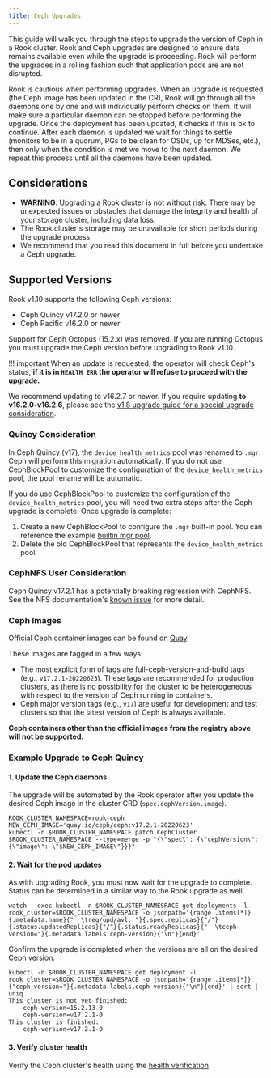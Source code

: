 ```yaml
---
title: Ceph Upgrades
---
```


This guide will walk you through the steps to upgrade the version of Ceph in a Rook cluster.
Rook and Ceph upgrades are designed to ensure data remains available even while
the upgrade is proceeding. Rook will perform the upgrades in a rolling fashion
such that application pods are are not disrupted.

Rook is cautious when performing upgrades. When an upgrade is requested (the Ceph image has been
updated in the CR), Rook will go through all the daemons one by one and will individually perform
checks on them. It will make sure a particular daemon can be stopped before performing the upgrade.
Once the deployment has been updated, it checks if this is ok to continue. After each daemon is
updated we wait for things to settle (monitors to be in a quorum, PGs to be clean for OSDs, up for
MDSes, etc.), then only when the condition is met we move to the next daemon. We repeat this process
until all the daemons have been updated.

## Considerations

* **WARNING**: Upgrading a Rook cluster is not without risk. There may be unexpected issues or
  obstacles that damage the integrity and health of your storage cluster, including data loss.
* The Rook cluster's storage may be unavailable for short periods during the upgrade process.
* We recommend that you read this document in full before you undertake a Ceph upgrade.

## Supported Versions

Rook v1.10 supports the following Ceph versions:

* Ceph Quincy v17.2.0 or newer
* Ceph Pacific v16.2.0 or newer

Support for Ceph Octopus (15.2.x) was removed. If you are running Octopus you must upgrade the Ceph version
before upgrading to Rook v1.10.

!!! important
    When an update is requested, the operator will check Ceph's status,
    **if it is in `HEALTH_ERR` the operator will refuse to proceed with the upgrade.**

We recommend updating to v16.2.7 or newer. If you require updating **to v16.2.0-v16.2.6**,
please see the [v1.8 upgrade guide for a special upgrade consideration](https://rook.github.io/docs/rook/v1.8/ceph-upgrade.html#disable-bluestore_fsck_quick_fix_on_mount).

### Quincy Consideration

In Ceph Quincy (v17), the `device_health_metrics` pool was renamed to `.mgr`. Ceph will perform this
migration automatically. If you do not use CephBlockPool to customize the configuration of the
`device_health_metrics` pool, the pool rename will be automatic.

If you do use CephBlockPool to customize the configuration of the `device_health_metrics` pool, you
will need two extra steps after the Ceph upgrade is complete. Once upgrade is complete:

1. Create a new CephBlockPool to configure the `.mgr` built-in pool. You can reference the example
[builtin mgr pool](https://github.com/rook/rook/blob/master/deploy/examples/pool-builtin-mgr.yaml).
2. Delete the old CephBlockPool that represents the `device_health_metrics` pool.

### CephNFS User Consideration

Ceph Quincy v17.2.1 has a potentially breaking regression with CephNFS. See the NFS documentation's
[known issue](../CRDs/ceph-nfs-crd.md#ceph-v1720) for more detail.

### Ceph Images

Official Ceph container images can be found on [Quay](https://quay.io/repository/ceph/ceph?tab=tags).

These images are tagged in a few ways:

* The most explicit form of tags are full-ceph-version-and-build tags (e.g., `v17.2.1-20220623`).
  These tags are recommended for production clusters, as there is no possibility for the cluster to
  be heterogeneous with respect to the version of Ceph running in containers.
* Ceph major version tags (e.g., `v17`) are useful for development and test clusters so that the
  latest version of Ceph is always available.

**Ceph containers other than the official images from the registry above will not be supported.**

### Example Upgrade to Ceph Quincy

#### **1. Update the Ceph daemons**

The upgrade will be automated by the Rook operator after you update the desired Ceph image
in the cluster CRD (`spec.cephVersion.image`).

```console
ROOK_CLUSTER_NAMESPACE=rook-ceph
NEW_CEPH_IMAGE='quay.io/ceph/ceph:v17.2.1-20220623'
kubectl -n $ROOK_CLUSTER_NAMESPACE patch CephCluster $ROOK_CLUSTER_NAMESPACE --type=merge -p "{\"spec\": {\"cephVersion\": {\"image\": \"$NEW_CEPH_IMAGE\"}}}"
```

#### **2. Wait for the pod updates**

As with upgrading Rook, you must now wait for the upgrade to complete. Status can be determined in a
similar way to the Rook upgrade as well.

```console
watch --exec kubectl -n $ROOK_CLUSTER_NAMESPACE get deployments -l rook_cluster=$ROOK_CLUSTER_NAMESPACE -o jsonpath='{range .items[*]}{.metadata.name}{"  \treq/upd/avl: "}{.spec.replicas}{"/"}{.status.updatedReplicas}{"/"}{.status.readyReplicas}{"  \tceph-version="}{.metadata.labels.ceph-version}{"\n"}{end}'
```

Confirm the upgrade is completed when the versions are all on the desired Ceph version.

```console
kubectl -n $ROOK_CLUSTER_NAMESPACE get deployment -l rook_cluster=$ROOK_CLUSTER_NAMESPACE -o jsonpath='{range .items[*]}{"ceph-version="}{.metadata.labels.ceph-version}{"\n"}{end}' | sort | uniq
This cluster is not yet finished:
    ceph-version=15.2.13-0
    ceph-version=v17.2.1-0
This cluster is finished:
    ceph-version=v17.2.1-0
```

#### **3. Verify cluster health**

Verify the Ceph cluster's health using the [health verification](health-verification.md).
